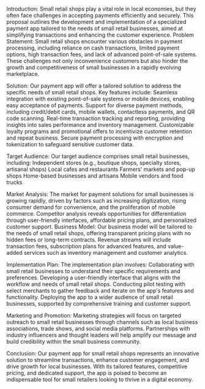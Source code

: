 Introduction:
Small retail shops play a vital role in local economies, but they often face challenges in accepting payments efficiently and securely. This proposal outlines the development and implementation of a specialized payment app tailored to the needs of small retail businesses, aimed at simplifying transactions and enhancing the customer experience.
Problem Statement:
Small retail shops encounter various obstacles in payment processing, including reliance on cash transactions, limited payment options, high transaction fees, and lack of advanced point-of-sale systems. These challenges not only inconvenience customers but also hinder the growth and competitiveness of small businesses in a rapidly evolving marketplace.

Solution:
Our payment app will offer a tailored solution to address the specific needs of small retail shops. Key features include:
Seamless integration with existing point-of-sale systems or mobile devices, enabling easy acceptance of payments.
Support for diverse payment methods, including credit/debit cards, mobile wallets, contactless payments, and QR code scanning.
Real-time transaction tracking and reporting, providing insights into sales performance and inventory management.
Customizable loyalty programs and promotional offers to incentivize customer retention and repeat business.
Secure payment processing with encryption and tokenization to safeguard sensitive customer data.

Target Audience:
Our target audience comprises small retail businesses, including:
Independent stores (e.g., boutique shops, specialty stores, artisanal shops)
Local cafes and restaurants
Farmers' markets and pop-up shops
Home-based businesses and artisans
Mobile vendors and food trucks

Market Analysis:
The market for payment solutions for small businesses is growing rapidly, driven by factors such as increasing digitization, rising consumer demand for convenience, and the proliferation of mobile commerce. Competitor analysis reveals opportunities for differentiation through user-friendly interfaces, affordable pricing plans, and personalized customer support.
Business Model:
Our business model will be tailored to the needs of small retail shops, offering transparent pricing plans with no hidden fees or long-term contracts. Revenue streams will include transaction fees, subscription plans for advanced features, and value-added services such as inventory management and customer analytics.

Implementation Plan:
The implementation plan involves:
Collaborating with small retail businesses to understand their specific requirements and preferences.
Developing a user-friendly interface that aligns with the workflow and needs of small retail shops.
Conducting pilot testing with select merchants to gather feedback and iterate on the app's features and functionality.
Deploying the app to a wider audience of small retail businesses, supported by comprehensive training and customer support.

Marketing and Promotion:
Marketing strategies will focus on targeted outreach to small retail businesses through channels such as local business associations, trade shows, and social media platforms. Partnerships with industry influencers and thought leaders will help amplify our message and build credibility within the small business community.

Conclusion:
Our payment app for small retail shops represents an innovative solution to streamline transactions, enhance customer engagement, and drive growth for local businesses. With its tailored features, competitive pricing, and dedicated support, the app is poised to become an indispensable tool for small retailers looking to thrive in a digital economy.
